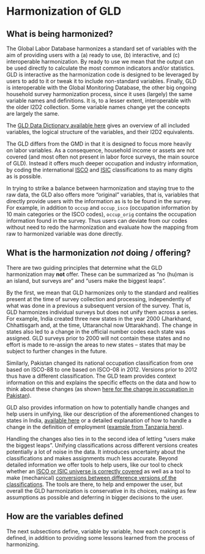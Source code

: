 # Harmonization of GLD

## What is being harmonized?

The Global Labor Database harmonizes a standard set of variables with the aim of providing users with a (a) ready to use, (b) interactive, and (c) interoperable harmonization. By ready to use we mean that the output can be used directly to calculate the most common indicators and/or statistics. GLD is interactive as the harmonization code is designed to be leveraged by users to add to it or tweak it to include non-standard variables. Finally, GLD is interoperable with the Global Monitoring Database, the other big ongoing household survey harmonization process, since it uses (largely) the same variable names and definitions. It is, to a lesser extent, interoperable with the older I2D2 collection. Some variable names change yet the concepts are largely the same.

The [GLD Data Dictionary available here](https://github.com/worldbank/gld/blob/main/Support/A%20-%20Guides%20and%20Documentation/GLD_Dictionary_v01.xlsx) gives an overview of all included variables, the logical structure of the variables, and their I2D2 equivalents.

The GLD differs from the GMD in that it is designed to focus more heavily on labor variables. As a consequence, household income or assets are not covered (and most often not present in labor force surveys, the main source of GLD). Instead it offers much deeper occupation and industry information, by coding the international [ISCO](https://ilostat.ilo.org/resources/concepts-and-definitions/classification-occupation/) and [ISIC](https://unstats.un.org/unsd/classifications/Econ/isic) classifications to as many digits as is possible.

In trying to strike a balance between harmonization and staying true to the raw data, the GLD also offers more “original” variables, that is, variables that directly provide users with the information as is to be found in the survey. For example, in addition to `occup` and `occup_isco` (occupation information by 10 main categories or the ISCO codes), `occup_orig` contains the occupation information found in the survey. Thus users can deviate from our codes without need to redo the harmonization and evaluate how the mapping from raw to harmonized variable was done directly.

## What is the harmonization *not* doing / offering?

There are two guiding principles that determine what the GLD harmonization may **not** offer. These can be summarized as “no (hu)man is an island, but surveys are” and “users make the biggest leaps”.

By the first, we mean that GLD harmonizes only to the standard and realities present at the time of survey collection and processing, independently of what was done in a previous a subsequent version of the survey. That is, GLD harmonizes individual surveys but does not unify them across a series. For example, India created three new states in the year 2000 (Jharkhand, Chhattisgarh and, at the time, Uttaranchal now Uttarakhand). The change in states also led to a change in the official number codes each state was assigned. GLD surveys prior to 2000 will not contain these states and no effort is made to re-assign the areas to new states – states that may be subject to further changes in the future.

Similarly, Pakistan changed its national occupation classification from one based on ISCO-88 to one based on ISCO-08 in 2012. Versions prior to 2012 thus have a different classification. The GLD team provides context information on this and explains the specific effects on the data and how to think about these changes (as shown [here for the change in occupation in Pakistan](https://github.com/worldbank/gld/blob/main/Support/B%20-%20Country%20Survey%20Details/PAK/LFS/Correspondence_National_International_Classifications.md)). 

GLD also provides information on how to potentially handle changes and help users in unifying, like our description of the aforementioned changes to states in India, [available here](https://github.com/worldbank/gld/blob/main/Support/B%20-%20Country%20Survey%20Details/IND/EUS/Changes_States_And_State_Codes_Over_Time.md) or a detailed explanation of how to handle a change in the definition of employment ([example from Tanzania here](https://github.com/worldbank/gld/blob/main/Support/B%20-%20Country%20Survey%20Details/TZA/ILFS/Converting%20between%20ICLS%20Definitions.md)).

Handling the changes also ties in to the second idea of letting “users make the biggest leaps”. Unifying classifications across different versions creates potentially a lot of noise in the data. It introduces uncertainty about the classifications and makes assignments much less accurate. Beyond detailed information we offer tools to help users, like our tool to check whether an [ISCO or ISIC universe is correctly covered](https://github.com/worldbank/gld/tree/main/Support/Z%20-%20GLD%20Ecosystem%20Tools/ISIC%20ISCO%20universe%20check) as well as a tool to make (mechanical) [conversions between difference versions of the classifications](https://github.com/worldbank/gld/tree/main/Support/Z%20-%20GLD%20Ecosystem%20Tools/ISIC%20ISCO%20conversion%20tool). The tools are there, to help and empower the user, but overall the GLD harmonization is conservative in its choices, making as few assumptions as possible and deferring in bigger decisions to the user.

## How are the variables defined

The next subsections define, variable by variable, how each concept is defined, in addition to providing some lessons learned from the process of harmonizing.
